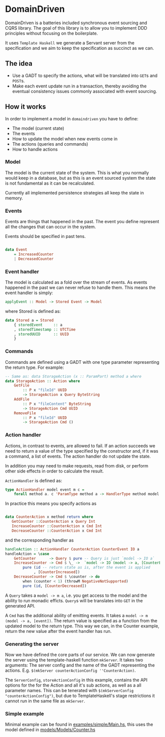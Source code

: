 # DomainDriven

DomainDriven is a batteries included synchronous event sourcing and CQRS library. The goal of this library is to allow you to implement DDD principles without focusing on the boilerplate. 

It uses `Template Haskell` we generate a Servant server from the specification and we aim to keep the specification as succinct as we can.

## The idea

- Use a GADT to specify the actions, what will be translated into `GET`s and `POST`s.
- Make each event update run in a transaction, thereby avoiding the eventual consistency issues commonly associated with event sourcing.

## How it works

In order to implement a model in `domaindriven` you have to define:
- The model (current state)
- The events
- How to update the model when new events come in
- The actions (queries and commands)
- How to handle actions 

### Model

The model is the current state of the system. This is what you normally would keep in a database, but as this is an event sourced system the state is not fundamental as it can be recalculated.

Currently all implemented persistence strategies all keep the state in memory.

### Events

Events are things that happened in the past. The event you define represent all the changes that can occur in the system.

Events should be specified in past tens.
```haskell

data Event
    = IncreasedCounter
    | DecreasedCounter
```

### Event handler

The model is calculated as a fold over the stream of events. As events happened in the past we can never refuse to handle them. This means the event handler is simply:

``` haskell
applyEvent :: Model -> Stored Event -> Model
```

where Stored is defined as:
``` haskell
data Stored a = Stored
    { storedEvent     :: a
    , storedTimestamp :: UTCTime
    , storedUUID      :: UUID
    }
```

### Commands

Commands are defined using a GADT with one type parameter representing the return type. For example:

``` haskell
-- Same as: data StorageAction (x :: ParamPart) method a where
data StorageAction :: Action where
    GetFile
        :: P x "fileId" UUID 
        -> StorageAction x Query ByteString
    AddFile
        :: P x "fileContent" ByteString 
        -> StorageAction Cmd UUID
    RemoveFile 
        :: P x "fileId" UUID 
        -> StorageAction Cmd ()
```

### Action handler

Actions, in contrast to events, are allowed to fail. If an action succeeds we need to return a value of the type specified by the constructor and, if it was a command, a list of events. The action handler do not update the state.

In addition you may need to make requests, read from disk, or perform other side effects in order to calculate the result.

`ActionHandler` is defined as:

``` haskell
type ActionHandler model event m c =
    forall method a. c 'ParamType method a -> HandlerType method model event m a
```

In practice this means you specify actions as

```haskell

data CounterAction x method return where
   GetCounter ::CounterAction x Query Int
   IncreaseCounter ::CounterAction x Cmd Int
   DecreaseCounter ::CounterAction x Cmd Int
```

and the corresponding handler as

```haskell
handleAction :: ActionHandler CounterAction CounterEvent IO a 
handleAction = \case
    GetCounter      -> Query $ pure -- Query is just `model -> IO a`
    IncreaseCounter -> Cmd $ \_ ->  `model -> IO (model -> a, [CounterEvent])`
        pure (id -- return state as is, after the event is applied
             , [CounterIncreased])
    DecreaseCounter -> Cmd $ \counter -> do
        when (counter < 1) (throwM NegativeNotSupported)
        pure (id, [CounterDecreased])
```

A `Query` takes a `model -> m a`, i.e. you get access to the model and the ability to run monadic efficts. `Query`s will be translates into `GET` in the generated API.

A `Cmd` has the additional ability of emitting events. It takes a `model -> m (model -> a, [event])`. The return value is specified as a function from the updated model to the return type. This way we can, in the Counter example, return the new value after the event handler has run.


### Generating the server


Now we have defined the core parts of our service. We can now generate the server using the template-haskell function `mkServer`. It takes two arguments: The server config and the name of the GADT representing the actions. E.g. `$(mkServer counterActionConfig ''CounterAction)`.

The `ServerConfig`, `storeActionConfig` in this example, contains the API options for the for the Action and all it's sub actions, as well as a all parameter names. This can be tenerated with `$(mkServerConfig "counterActionConfig")`, but due to TemplateHaskell's stage restrictions it cannot run in the same file as `mkServer`.


### Simple example

Minimal example can be found in [examples/simple/Main.hs](examples/simple/Main.hs), this uses the model defined in [models/Models/Counter.hs](models/Models/Counter.hs)


